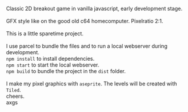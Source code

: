 Classic 2D breakout game in vanilla javascript, early development stage.<br>
<br>
GFX style like on the good old c64 homecomputer. Pixelratio 2:1. <br>
<br>
This is a little sparetime project. <br>
<br>
I use parcel to bundle the files and to run a local webserver during development.<br>
`npm install` to install dependencies.<br>
`npm start` to start the local webserver.<br>
`npm build` to bundle the project in the `dist` folder. <br>
<br>
I make my pixel graphics with `aseprite`.
The levels will be created with `Tiled`.
<br>
cheers.<br>
axgs